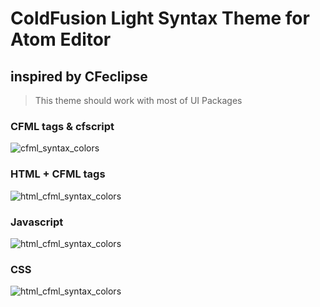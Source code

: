# ColdFusion Light Syntax Theme for Atom Editor
## inspired by CFeclipse ##

>This theme should work with most of UI Packages

### CFML tags & cfscript ###

![cfml_syntax_colors](https://cloud.githubusercontent.com/assets/22228718/18609416/9f72619e-7d01-11e6-9071-b278d785ca36.png)

### HTML + CFML tags ###

![html_cfml_syntax_colors](https://cloud.githubusercontent.com/assets/22228718/18609417/a2f707d4-7d01-11e6-966a-31ead472c02e.png)

### Javascript ###

![html_cfml_syntax_colors](https://cloud.githubusercontent.com/assets/22228718/18608727/8abd17b8-7cf1-11e6-98cd-0baabf103882.jpg)

### CSS ###

![html_cfml_syntax_colors](https://cloud.githubusercontent.com/assets/22228718/18609150/2c4be0b0-7cfb-11e6-987c-6c147d0a600d.jpg)
